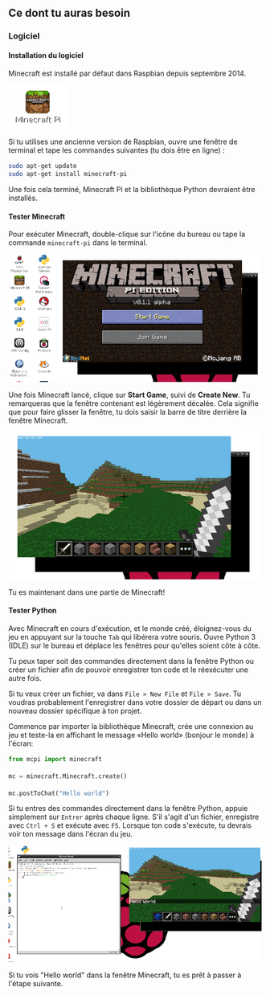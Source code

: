 ## Ce dont tu auras besoin

### Logiciel

#### Installation du logiciel

Minecraft est installé par défaut dans Raspbian depuis septembre 2014.

![Icône de bureau Minecraft Pi](images/minecraft-pi-shortcut.png)

Si tu utilises une ancienne version de Raspbian, ouvre une fenêtre de terminal et tape les commandes suivantes (tu dois être en ligne) :

```bash
sudo apt-get update
sudo apt-get install minecraft-pi
```

Une fois cela terminé, Minecraft Pi et la bibliothèque Python devraient être installés.

#### Tester Minecraft

Pour exécuter Minecraft, double-clique sur l'icône du bureau ou tape la commande `minecraft-pi` dans le terminal.

![](images/mcpi-start.png)

Une fois Minecraft lancé, clique sur **Start Game**, suivi de **Create New**. Tu remarqueras que la fenêtre contenant est légèrement décalée. Cela signifie que pour faire glisser la fenêtre, tu dois saisir la barre de titre derrière la fenêtre Minecraft.

![](images/mcpi-game.png)

Tu es maintenant dans une partie de Minecraft!

#### Tester Python

Avec Minecraft en cours d'exécution, et le monde créé, éloignez-vous du jeu en appuyant sur la touche `Tab` qui libérera votre souris. Ouvre Python 3 (IDLE) sur le bureau et déplace les fenêtres pour qu'elles soient côte à côte.

Tu peux taper soit des commandes directement dans la fenêtre Python ou créer un fichier afin de pouvoir enregistrer ton code et le réexécuter une autre fois.

Si tu veux créer un fichier, va dans `File > New File` et `File > Save`. Tu voudras probablement l'enregistrer dans votre dossier de départ ou dans un nouveau dossier spécifique à ton projet.

Commence par importer la bibliothèque Minecraft, crée une connexion au jeu et teste-la en affichant le message «Hello world» (bonjour le monde) à l'écran:

```python
from mcpi import minecraft

mc = minecraft.Minecraft.create()

mc.postToChat("Hello world")
```

Si tu entres des commandes directement dans la fenêtre Python, appuie simplement sur `Entrer` après chaque ligne. S'il s'agit d'un fichier, enregistre avec `Ctrl + S` et exécute avec `F5`. Lorsque ton code s'exécute, tu devrais voir ton message dans l'écran du jeu.

![](images/mcpi-idle.png)

Si tu vois "Hello world" dans la fenêtre Minecraft, tu es prêt à passer à l'étape suivante.
